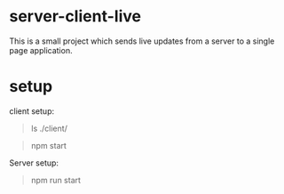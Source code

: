 # server-client-live
This is a small project which sends live updates from a server to a single page application.

# setup
client setup: 
> ls ./client/

> npm start

Server setup:
> npm run start

